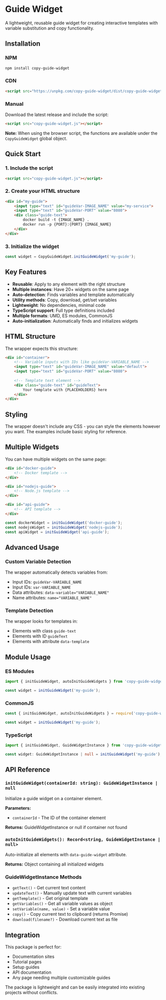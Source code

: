 # Guide Widget

A lightweight, reusable guide widget for creating interactive templates with variable substitution and copy functionality.

## Installation

### NPM
```bash
npm install copy-guide-widget
```

### CDN
```html
<script src="https://unpkg.com/copy-guide-widget/dist/copy-guide-widget.min.js"></script>
```

### Manual
Download the latest release and include the script:
```html
<script src="copy-guide-widget.js"></script>
```

**Note:** When using the browser script, the functions are available under the `CopyGuideWidget` global object.

## Quick Start

### 1. Include the script
```html
<script src="copy-guide-widget.js"></script>
```

### 2. Create your HTML structure
```html
<div id="my-guide">
    <input type="text" id="guideVar-IMAGE_NAME" value="my-service">
    <input type="text" id="guideVar-PORT" value="8080">
    <div class="guide-text">
        docker build -t {IMAGE_NAME} .
        docker run -p {PORT}:{PORT} {IMAGE_NAME}
    </div>
</div>
```

### 3. Initialize the widget
```javascript
const widget = CopyGuideWidget.initGuideWidget('my-guide');
```

## Key Features

- **Reusable**: Apply to any element with the right structure
- **Multiple instances**: Have 20+ widgets on the same page
- **Auto-detection**: Finds variables and template automatically
- **Utility methods**: Copy, download, get/set variables
- **Lightweight**: No dependencies, minimal code
- **TypeScript support**: Full type definitions included
- **Multiple formats**: UMD, ES modules, CommonJS
- **Auto-initialization**: Automatically finds and initializes widgets

## HTML Structure

The wrapper expects this structure:

```html
<div id="container">
    <!-- Variable inputs with IDs like guideVar-VARIABLE_NAME -->
    <input type="text" id="guideVar-IMAGE_NAME" value="default">
    <input type="text" id="guideVar-PORT" value="8080">
    
    <!-- Template text element -->
    <div class="guide-text" id="guideText">
        Your template with {PLACEHOLDERS} here
    </div>
</div>
```

## Styling

The wrapper doesn't include any CSS - you can style the elements however you want. The examples include basic styling for reference.

## Multiple Widgets

You can have multiple widgets on the same page:

```html
<div id="docker-guide">
    <!-- Docker template -->
</div>

<div id="nodejs-guide">
    <!-- Node.js template -->
</div>

<div id="api-guide">
    <!-- API template -->
</div>
```

```javascript
const dockerWidget = initGuideWidget('docker-guide');
const nodejsWidget = initGuideWidget('nodejs-guide');
const apiWidget = initGuideWidget('api-guide');
```

## Advanced Usage

### Custom Variable Detection
The wrapper automatically detects variables from:
- Input IDs: `guideVar-VARIABLE_NAME`
- Input IDs: `var-VARIABLE_NAME`
- Data attributes: `data-variable="VARIABLE_NAME"`
- Name attributes: `name="VARIABLE_NAME"`

### Template Detection
The wrapper looks for templates in:
- Elements with class `guide-text`
- Elements with ID `guideText`
- Elements with attribute `data-template`

## Module Usage

### ES Modules
```javascript
import { initGuideWidget, autoInitGuideWidgets } from 'copy-guide-widget';

const widget = initGuideWidget('my-guide');
```

### CommonJS
```javascript
const { initGuideWidget, autoInitGuideWidgets } = require('copy-guide-widget');

const widget = initGuideWidget('my-guide');
```

### TypeScript
```typescript
import { initGuideWidget, GuideWidgetInstance } from 'copy-guide-widget';

const widget: GuideWidgetInstance | null = initGuideWidget('my-guide');
```

## API Reference

### `initGuideWidget(containerId: string): GuideWidgetInstance | null`

Initialize a guide widget on a container element.

**Parameters:**
- `containerId` - The ID of the container element

**Returns:** GuideWidgetInstance or null if container not found

### `autoInitGuideWidgets(): Record<string, GuideWidgetInstance | null>`

Auto-initialize all elements with `data-guide-widget` attribute.

**Returns:** Object containing all initialized widgets

### GuideWidgetInstance Methods

- `getText()` - Get current text content
- `updateText()` - Manually update text with current variables
- `getTemplate()` - Get original template
- `getVariables()` - Get all variable values as object
- `setVariable(name, value)` - Set a variable value
- `copy()` - Copy current text to clipboard (returns Promise)
- `download(filename?)` - Download current text as file

## Integration

This package is perfect for:
- Documentation sites
- Tutorial pages
- Setup guides
- API documentation
- Any page needing multiple customizable guides

The package is lightweight and can be easily integrated into existing projects without conflicts.
